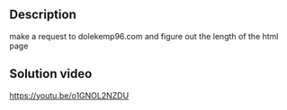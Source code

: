 ## Description

make a request to dolekemp96.com and figure out the length of the html page


## Solution video
https://youtu.be/o1GNOL2NZDU
